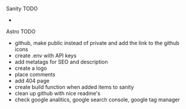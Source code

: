 Sanity TODO

-

Astro TODO

- github, make public instead of private and add the link to the github icons
- create .env with API keys
- add metatags for SEO and description
- create a logo
- place comments
- add 404 page
- create build function when added items to sanity
- clean up github with nice readme's
- check google analitics, google search console, google tag manager

